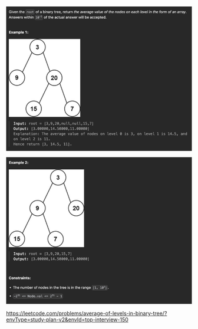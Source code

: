 ![img.png](img.png)

![img_1.png](img_1.png)

https://leetcode.com/problems/average-of-levels-in-binary-tree/?envType=study-plan-v2&envId=top-interview-150
